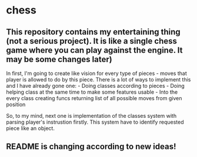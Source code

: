 # chess
This repository contains my entertaining thing (not a serious project).
It is like a single chess game where you can play against the engine. It may be some changes later)
-

In first, I'm going to create like vision for every type of pieces - moves that player is allowed to do by this piece.
There is a lot of ways to implement this and I have already gone one:
        - Doing classes according to pieces
        - Doing helping class at the same time to make some features usable
        - Into the every class creating funcs returning list of all possible moves from given position

So, to my mind, next one is implementation of the classes system with parsing player's instrustion firstly. This system have to identify requested piece like an object.

README is changing according to new ideas!
-
